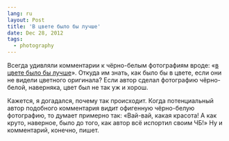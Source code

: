 ```yaml
---
lang: ru
layout: Post
title: 'В цвете было бы лучше'
date: Dec 28, 2012
tags:
  - photography
---
```


Всегда удивляли комментарии к чёрно-белым фотографиям вроде: «[в цвете было бы лучше](http://yandex.ru/yandsearch?text=)». Откуда им знать, как было бы в цвете, если они не видели цветного оригинала? Если автор сделал фотографию чёрно-белой, наверняка, цвет был не так уж и хорош.

Кажется, я догадался, почему так происходит. Когда потенциальный автор подобного комментария видит офигенную чёрно-белую фотографию, то думает примерно так: «Вай-вай, какая красота! А как круто, наверное, было до того, как автор всё испортил своим ЧБ!» Ну и комментарий, конечно, пишет.
